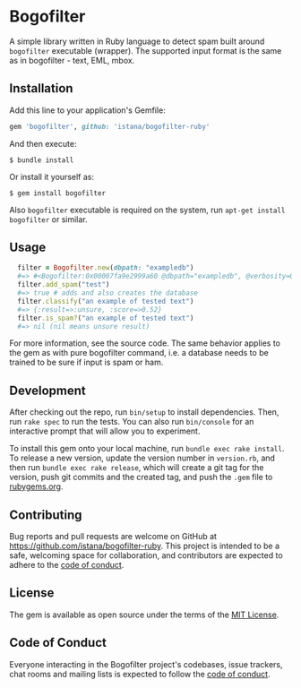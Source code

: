 # Bogofilter

A simple library written in Ruby language to detect spam built around `bogofilter` executable (wrapper).
The supported input format is the same as in bogofilter - text, EML, mbox.

## Installation

Add this line to your application's Gemfile:

```ruby
gem 'bogofilter', github: 'istana/bogofilter-ruby'
```

And then execute:

    $ bundle install

Or install it yourself as:

    $ gem install bogofilter

Also `bogofilter` executable is required on the system, run `apt-get install bogofilter` or similar.

## Usage

```ruby
  filter = Bogofilter.new(dbpath: "exampledb")
  #=> #<Bogofilter:0x00007fa9e2999a60 @dbpath="exampledb", @verbosity=0>
  filter.add_spam("test")
  #=> true # adds and also creates the database
  filter.classify("an example of tested text")
  #=> {:result=>:unsure, :score=>0.52}
  filter.is_spam?("an example of tested text")
  #=> nil (nil means unsure result)
```

For more information, see the source code. The same behavior applies to the gem as with pure bogofilter command, i.e. a database needs to be trained to be sure if input is spam or ham.

## Development

After checking out the repo, run `bin/setup` to install dependencies. Then, run `rake spec` to run the tests. You can also run `bin/console` for an interactive prompt that will allow you to experiment.

To install this gem onto your local machine, run `bundle exec rake install`. To release a new version, update the version number in `version.rb`, and then run `bundle exec rake release`, which will create a git tag for the version, push git commits and the created tag, and push the `.gem` file to [rubygems.org](https://rubygems.org).

## Contributing

Bug reports and pull requests are welcome on GitHub at https://github.com/istana/bogofilter-ruby. This project is intended to be a safe, welcoming space for collaboration, and contributors are expected to adhere to the [code of conduct](https://github.com/istana/bogofilter-ruby/blob/master/CODE_OF_CONDUCT.md).

## License

The gem is available as open source under the terms of the [MIT License](https://opensource.org/licenses/MIT).

## Code of Conduct

Everyone interacting in the Bogofilter project's codebases, issue trackers, chat rooms and mailing lists is expected to follow the [code of conduct](https://github.com/istana/bogofilter/blob/master/CODE_OF_CONDUCT.md).
